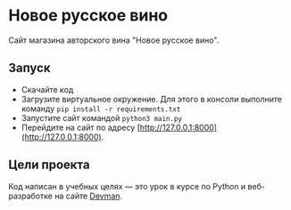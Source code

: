 # Новое русское вино

Сайт магазина авторского вина "Новое русское вино".

## Запуск

- Скачайте код
- Загрузите виртуальное окружение. Для этого в консоли выполните команду `pip install -r requirements.txt`
- Запустите сайт командой `python3 main.py`
- Перейдите на сайт по адресу [http://127.0.0.1:8000](http://127.0.0.1:8000).

## Цели проекта

Код написан в учебных целях — это урок в курсе по Python и веб-разработке на сайте [Devman](https://dvmn.org).
